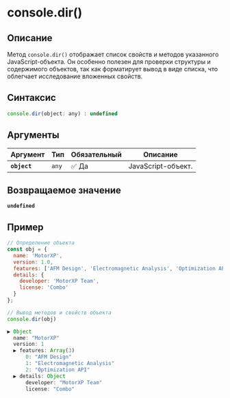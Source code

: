 # console.dir()

## Описание
Метод `console.dir()` отображает список свойств и методов указанного JavaScript-объекта. Он особенно полезен для проверки структуры и содержимого объектов, так как форматирует вывод в виде списка, что облегчает исследование вложенных свойств.

## Синтаксис
``` javascript
console.dir(object: any) : undefined
``` 
## Аргументы
| Аргумент | Тип      | Обязательный | Описание                                                                 |
|----------|----------|--------------|--------------------------------------------------------------------------|
| **`object`**   | `any` | :white_check_mark: Да         | JavaScript-объект. |

## Возвращаемое значение
**`undefined`**

## Пример
``` javascript linenums="1"
// Определение объекта
const obj = {
  name: 'MotorXP',
  version: 1.0,
  features: ['AFM Design', 'Electromagnetic Analysis', 'Optimization API'],
  details: {
    developer: 'MotorXP Team',
    license: 'Combo'
  }
};

// Вывод методов и свойств объекта
console.dir(obj)
``` 
``` javascript title="Output"
▶ Object
  name: "MotorXP"
  version: 1
  ▶ features: Array(3)
      0: "AFM Design"
      1: "Electromagnetic Analysis"
      2: "Optimization API"
  ▶ details: Object
      developer: "MotorXP Team"
      license: "Combo"
``` 